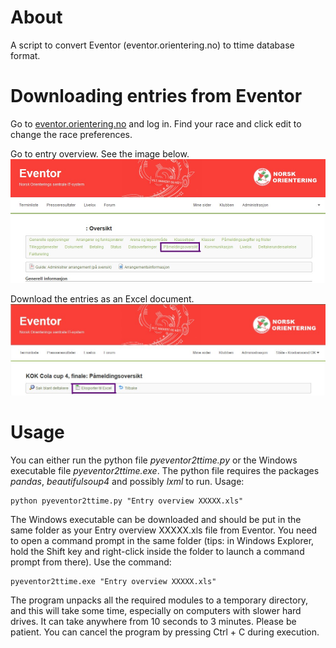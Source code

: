 # About
A script to convert Eventor (eventor.orientering.no) to ttime database format.

# Downloading entries from Eventor

Go to [eventor.orientering.no](https://eventor.orientering.no) and log in. Find your race and click edit to change the race preferences.

Go to entry overview. See the image below.
![Entry overview](ss1.jpg)

Download the entries as an Excel document.
![Excel download](ss2.jpg)


# Usage
You can either run the python file *pyeventor2ttime.py* or the Windows executable file *pyeventor2ttime.exe*. The python file requires the packages *pandas*, *beautifulsoup4* and possibly *lxml* to run. Usage:
```
python pyeventor2ttime.py "Entry overview XXXXX.xls"
```

The Windows executable can be downloaded and should be put in the same folder as your Entry overview XXXXX.xls file from Eventor. You need to open a command prompt in the same folder (tips: in Windows Explorer, hold the Shift key and right-click inside the folder to launch a command prompt from there). Use the command:

```
pyeventor2ttime.exe "Entry overview XXXXX.xls"
```
The program unpacks all the required modules to a temporary directory, and this will take some time, especially on computers with slower hard drives. It can take anywhere from 10 seconds to 3 minutes. Please be patient. You can cancel the program by pressing Ctrl + C during execution.

